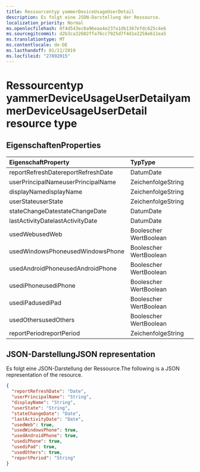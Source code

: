 ```yaml
---
title: Ressourcentyp yammerDeviceUsageUserDetail
description: Es folgt eine JSON-Darstellung der Ressource.
localization_priority: Normal
ms.openlocfilehash: 0f4d543ec8a96eaa4e237a1db1367efdc625c4e6
ms.sourcegitcommit: d2b3ca32602ffa76cc7925d7f4d1e2258e611ea5
ms.translationtype: MT
ms.contentlocale: de-DE
ms.lasthandoff: 01/11/2019
ms.locfileid: "27892015"
---
```

# <a name="yammerdeviceusageuserdetail-resource-type"></a><span data-ttu-id="d1ce4-103">Ressourcentyp yammerDeviceUsageUserDetail</span><span class="sxs-lookup"><span data-stu-id="d1ce4-103">yammerDeviceUsageUserDetail resource type</span></span>

## <a name="properties"></a><span data-ttu-id="d1ce4-104">Eigenschaften</span><span class="sxs-lookup"><span data-stu-id="d1ce4-104">Properties</span></span>

| <span data-ttu-id="d1ce4-105">Eigenschaft</span><span class="sxs-lookup"><span data-stu-id="d1ce4-105">Property</span></span>          | <span data-ttu-id="d1ce4-106">Typ</span><span class="sxs-lookup"><span data-stu-id="d1ce4-106">Type</span></span>    |
| :---------------- | :------ |
| <span data-ttu-id="d1ce4-107">reportRefreshDate</span><span class="sxs-lookup"><span data-stu-id="d1ce4-107">reportRefreshDate</span></span> | <span data-ttu-id="d1ce4-108">Datum</span><span class="sxs-lookup"><span data-stu-id="d1ce4-108">Date</span></span>    |
| <span data-ttu-id="d1ce4-109">userPrincipalName</span><span class="sxs-lookup"><span data-stu-id="d1ce4-109">userPrincipalName</span></span> | <span data-ttu-id="d1ce4-110">Zeichenfolge</span><span class="sxs-lookup"><span data-stu-id="d1ce4-110">String</span></span>  |
| <span data-ttu-id="d1ce4-111">displayName</span><span class="sxs-lookup"><span data-stu-id="d1ce4-111">displayName</span></span>       | <span data-ttu-id="d1ce4-112">Zeichenfolge</span><span class="sxs-lookup"><span data-stu-id="d1ce4-112">String</span></span>  |
| <span data-ttu-id="d1ce4-113">userState</span><span class="sxs-lookup"><span data-stu-id="d1ce4-113">userState</span></span>         | <span data-ttu-id="d1ce4-114">Zeichenfolge</span><span class="sxs-lookup"><span data-stu-id="d1ce4-114">String</span></span>  |
| <span data-ttu-id="d1ce4-115">stateChangeDate</span><span class="sxs-lookup"><span data-stu-id="d1ce4-115">stateChangeDate</span></span>   | <span data-ttu-id="d1ce4-116">Datum</span><span class="sxs-lookup"><span data-stu-id="d1ce4-116">Date</span></span>    |
| <span data-ttu-id="d1ce4-117">lastActivityDate</span><span class="sxs-lookup"><span data-stu-id="d1ce4-117">lastActivityDate</span></span>  | <span data-ttu-id="d1ce4-118">Datum</span><span class="sxs-lookup"><span data-stu-id="d1ce4-118">Date</span></span>    |
| <span data-ttu-id="d1ce4-119">usedWeb</span><span class="sxs-lookup"><span data-stu-id="d1ce4-119">usedWeb</span></span>           | <span data-ttu-id="d1ce4-120">Boolescher Wert</span><span class="sxs-lookup"><span data-stu-id="d1ce4-120">Boolean</span></span> |
| <span data-ttu-id="d1ce4-121">usedWindowsPhone</span><span class="sxs-lookup"><span data-stu-id="d1ce4-121">usedWindowsPhone</span></span>  | <span data-ttu-id="d1ce4-122">Boolescher Wert</span><span class="sxs-lookup"><span data-stu-id="d1ce4-122">Boolean</span></span> |
| <span data-ttu-id="d1ce4-123">usedAndroidPhone</span><span class="sxs-lookup"><span data-stu-id="d1ce4-123">usedAndroidPhone</span></span>  | <span data-ttu-id="d1ce4-124">Boolescher Wert</span><span class="sxs-lookup"><span data-stu-id="d1ce4-124">Boolean</span></span> |
| <span data-ttu-id="d1ce4-125">usediPhone</span><span class="sxs-lookup"><span data-stu-id="d1ce4-125">usediPhone</span></span>        | <span data-ttu-id="d1ce4-126">Boolescher Wert</span><span class="sxs-lookup"><span data-stu-id="d1ce4-126">Boolean</span></span> |
| <span data-ttu-id="d1ce4-127">usediPad</span><span class="sxs-lookup"><span data-stu-id="d1ce4-127">usediPad</span></span>          | <span data-ttu-id="d1ce4-128">Boolescher Wert</span><span class="sxs-lookup"><span data-stu-id="d1ce4-128">Boolean</span></span> |
| <span data-ttu-id="d1ce4-129">usedOthers</span><span class="sxs-lookup"><span data-stu-id="d1ce4-129">usedOthers</span></span>        | <span data-ttu-id="d1ce4-130">Boolescher Wert</span><span class="sxs-lookup"><span data-stu-id="d1ce4-130">Boolean</span></span> |
| <span data-ttu-id="d1ce4-131">reportPeriod</span><span class="sxs-lookup"><span data-stu-id="d1ce4-131">reportPeriod</span></span>      | <span data-ttu-id="d1ce4-132">Zeichenfolge</span><span class="sxs-lookup"><span data-stu-id="d1ce4-132">String</span></span>  |

## <a name="json-representation"></a><span data-ttu-id="d1ce4-133">JSON-Darstellung</span><span class="sxs-lookup"><span data-stu-id="d1ce4-133">JSON representation</span></span>

<span data-ttu-id="d1ce4-134">Es folgt eine JSON-Darstellung der Ressource.</span><span class="sxs-lookup"><span data-stu-id="d1ce4-134">The following is a JSON representation of the resource.</span></span>

<!-- {
  "blockType": "resource",
  "@odata.type": "microsoft.graph.yammerDeviceUsageUserDetail"
} -->

```json
{
  "reportRefreshDate": "Date", 
  "userPrincipalName": "String", 
  "displayName": "String", 
  "userState": "String", 
  "stateChangeDate": "Date", 
  "lastActivityDate": "Date", 
  "usedWeb": true, 
  "usedWindowsPhone": true, 
  "usedAndroidPhone": true, 
  "usediPhone": true, 
  "usediPad": true, 
  "usedOthers": true, 
  "reportPeriod": "String"
}
```

